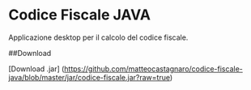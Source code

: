 # Codice Fiscale JAVA
Applicazione desktop per il calcolo del codice fiscale.

##Download

[Download .jar] (https://github.com/matteocastagnaro/codice-fiscale-java/blob/master/jar/codice-fiscale.jar?raw=true)
